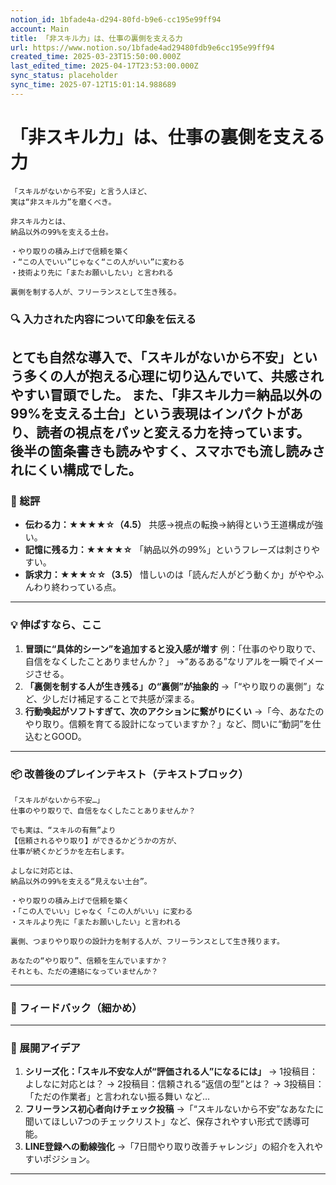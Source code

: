 ```yaml
---
notion_id: 1bfade4a-d294-80fd-b9e6-cc195e99ff94
account: Main
title: 「非スキル力」は、仕事の裏側を支える力
url: https://www.notion.so/1bfade4ad29480fdb9e6cc195e99ff94
created_time: 2025-03-23T15:50:00.000Z
last_edited_time: 2025-04-17T23:53:00.000Z
sync_status: placeholder
sync_time: 2025-07-12T15:01:14.988689
---
```

# 「非スキル力」は、仕事の裏側を支える力

```plain text
「スキルがないから不安」と言う人ほど、
実は“非スキル力”を磨くべき。

非スキル力とは、
納品以外の99%を支える土台。

・やり取りの積み上げで信頼を築く
・“この人でいい”じゃなく“この人がいい”に変わる
・技術より先に「またお願いしたい」と言われる

裏側を制する人が、フリーランスとして生き残る。
```
### 🔍 入力された内容について印象を伝える
とても自然な導入で、「スキルがないから不安」という多くの人が抱える心理に切り込んでいて、共感されやすい冒頭でした。
また、「非スキル力＝納品以外の99%を支える土台」という表現はインパクトがあり、読者の視点をパッと変える力を持っています。
後半の箇条書きも読みやすく、スマホでも流し読みされにくい構成でした。
---
### 🧾 総評
- **伝わる力：★★★★☆（4.5）**
  共感→視点の転換→納得という王道構成が強い。
- **記憶に残る力：★★★★☆**
  「納品以外の99%」というフレーズは刺さりやすい。
- **訴求力：★★★☆☆（3.5）**
  惜しいのは「読んだ人がどう動くか」がややふんわり終わっている点。
---
### 💡 伸ばすなら、ここ
1. **冒頭に“具体的シーン”を追加すると没入感が増す**
  例：「仕事のやり取りで、自信をなくしたことありませんか？」
  →“あるある”なリアルを一瞬でイメージさせる。
1. **「裏側を制する人が生き残る」の“裏側”が抽象的**
  →「“やり取りの裏側”」など、少しだけ補足することで共感が深まる。
1. **行動喚起がソフトすぎて、次のアクションに繋がりにくい**
  →「今、あなたのやり取り。信頼を育てる設計になっていますか？」など、問いに“動詞”を仕込むとGOOD。
---
### 📦 改善後のプレインテキスト（テキストブロック）
```plain text
「スキルがないから不安…」
仕事のやり取りで、自信をなくしたことありませんか？

でも実は、“スキルの有無”より
【信頼されるやり取り】ができるかどうかの方が、
仕事が続くかどうかを左右します。

よしなに対応とは、
納品以外の99%を支える“見えない土台”。

・やり取りの積み上げで信頼を築く
・「この人でいい」じゃなく「この人がいい」に変わる
・スキルより先に「またお願いしたい」と言われる

裏側、つまりやり取りの設計力を制する人が、フリーランスとして生き残ります。

あなたの“やり取り”、信頼を生んでいますか？
それとも、ただの連絡になっていませんか？
```
---
### 🔧 フィードバック（細かめ）
---
### 🚀 展開アイデア
1. **シリーズ化：「スキル不安な人が“評価される人”になるには」**
  → 1投稿目：よしなに対応とは？
  → 2投稿目：信頼される“返信の型”とは？
  → 3投稿目：「ただの作業者」と言われない振る舞い など…
1. **フリーランス初心者向けチェック投稿**
  →「“スキルないから不安”なあなたに聞いてほしい7つのチェックリスト」など、保存されやすい形式で誘導可能。
1. **LINE登録への動線強化**
  →「7日間やり取り改善チャレンジ」の紹介を入れやすいポジション。
---